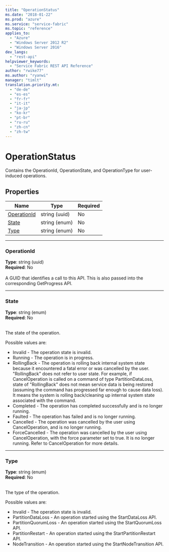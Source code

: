 ```yaml
---
title: "OperationStatus"
ms.date: "2018-01-22"
ms.prod: "azure"
ms.service: "service-fabric"
ms.topic: "reference"
applies_to: 
  - "Azure"
  - "Windows Server 2012 R2"
  - "Windows Server 2016"
dev_langs: 
  - "rest-api"
helpviewer_keywords: 
  - "Service Fabric REST API Reference"
author: "rwike77"
ms.author: "ryanwi"
manager: "timlt"
translation.priority.mt: 
  - "de-de"
  - "es-es"
  - "fr-fr"
  - "it-it"
  - "ja-jp"
  - "ko-kr"
  - "pt-br"
  - "ru-ru"
  - "zh-cn"
  - "zh-tw"
---
```

# OperationStatus

Contains the OperationId, OperationState, and OperationType for user-induced operations.

## Properties
| Name | Type | Required |
| --- | --- | --- |
| [OperationId](#operationid) | string (uuid) | No |
| [State](#state) | string (enum) | No |
| [Type](#type) | string (enum) | No |

____
### OperationId
__Type__: string (uuid) <br/>
__Required__: No<br/>
<br/>
A GUID that identifies a call to this API.  This is also passed into the corresponding GetProgress API.

____
### State
__Type__: string (enum) <br/>
__Required__: No<br/>
<br/>


The state of the operation.

Possible values are: 

  - Invalid - The operation state is invalid.
  - Running - The operation is in progress.
  - RollingBack - The operation is rolling back internal system state because it encountered a fatal error or was cancelled by the user.  "RollingBack"     does not refer to user state.  For example, if CancelOperation is called on a command of type PartitionDataLoss, state of "RollingBack" does not mean service data is being restored (assuming the command has progressed far enough to cause data loss). It means the system is rolling back/cleaning up internal system state associated with the command.
  - Completed - The operation has completed successfully and is no longer running.
  - Faulted - The operation has failed and is no longer running.
  - Cancelled - The operation was cancelled by the user using CancelOperation, and is no longer running.
  - ForceCancelled - The operation was cancelled by the user using CancelOperation, with the force parameter set to true.  It is no longer running.  Refer to CancelOperation for more details.



____
### Type
__Type__: string (enum) <br/>
__Required__: No<br/>
<br/>


The type of the operation.

Possible values are: 

  - Invalid - The operation state is invalid.
  - PartitionDataLoss - An operation started using the StartDataLoss API.
  - PartitionQuorumLoss - An operation started using the StartQuorumLoss API.
  - PartitionRestart - An operation started using the StartPartitionRestart API.
  - NodeTransition - An operation started using the StartNodeTransition API.


